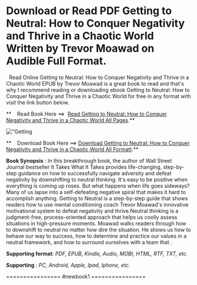  **Download or Read PDF Getting to Neutral: How to Conquer Negativity and Thrive in a Chaotic World Written by Trevor Moawad on Audible Full Format.**
=====================================================================================================================================================

  Read Online Getting to Neutral: How to Conquer Negativity and Thrive in a Chaotic World EPUB by Trevor Moawad is a great book to read and that's why I recommend reading or downloading ebook Getting to Neutral: How to Conquer Negativity and Thrive in a Chaotic World for free in any format with visit the link button below.

**    Read Book Here ==>  [Read Getting to Neutral: How to Conquer Negativity and Thrive in a Chaotic World All Pages](https://newbookintheword.blogspot.com/id/0063111918).**

![\"Getting](\"https://i.gr-assets.com/images/S/compressed.photo.goodreads.com/books/1675644419l/60792399.jpg\")

**    Download Book Here ==> [Download Getting to Neutral: How to Conquer Negativity and Thrive in a Chaotic World All Formatt](https://newbookintheword.blogspot.com/id/0063111918).**

**Book Synopsis** : In this breakthrough book, the author of Wall Street Journal bestseller It Takes What It Takes provides life-changing, step-by-step guidance on how to successfully navigate adversity and defeat negativity by downshifting to neutral thinking. It's easy to be positive when everything is coming up roses. But what happens when life goes sideways? Many of us lapse into a self-defeating negative spiral that makes it hard to accomplish anything. Getting to Neutral is a step-by-step guide that shows readers how to use mental conditioning coach Trevor Moawad's innovative motivational system to defeat negativity and thrive.Neutral thinking is a judgment-free, process-oriented approach that helps us coolly assess situations in high-pressure moments. Moawad walks readers through how to downshift to neutral no matter how dire the situation. He shows us how to behave our way to success, how to determine and practice our values in a neutral framework, and how to surround ourselves with a team that .

**Supporting format**: _PDF, EPUB, Kindle, Audio, MOBI, HTML, RTF, TXT, etc._

**Supporting** : _PC, Android, Apple, Ipad, Iphone, etc._

================ #newbook1 ================
